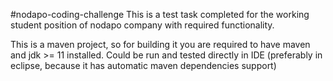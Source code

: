 #nodapo-coding-challenge
This is a test task completed for the working student position of nodapo company with required functionality.

This is a maven project, so for building it you are required to have maven and jdk >= 11 installed.
Could be run and tested directly in IDE (preferably in eclipse, because it has automatic maven dependencies support)
